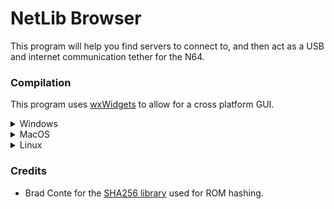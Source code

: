 # NetLib Browser

This program will help you find servers to connect to, and then act as a USB and internet communication tether for the N64. 

### Compilation

This program uses [wxWidgets](https://www.wxwidgets.org/) to allow for a cross platform GUI. 

<details><summary>Windows</summary>
<p>

To build, I use Visual Studio 2019, I specifically used the `v141_xp` toolset for WinXP compatibility, release builds, and built everthing in 32-bit. You are free to use a later VS/toolset/debug build/64-bit, just make sure you keep it consistent throughout these instructions or you will get linker errors.

Start by installing or building wxWidgets using this [guide](https://docs.wxwidgets.org/trunk/plat_msw_install.html). Since I use VS2019, I opened `build/msw/wx_vc16.sln`, changed /MD to /MT in the solution properties, changed the toolset to `v141_xp`, and then built a 32-bit release. Once it's done, check if the `WXWIN` environment variable is set, and if it isn't, make one to point to your wxWidgets folder.

After that, download [UNFLoader](https://github.com/buu342/N64-UNFLoader/), open `UNFLoader/FlashcartLib_Static.vcxproj`, and make sure it had the exact same configuration (32-bit release, /MT, and built with `v141_xp`). This should compile a `Flashcart.lib`, which you should now place inside the `Include` folder in the `Client App` folder.

If you have successfully installed wxWidgets and built the flashcart library, then simply open `NetLibBrowser.vcxproj` and compile (again, make sure you have the same configuration).

</p>
</details>

<details><summary>MacOS</summary>
<p>

Start by installing or building wxWidgets using this [guide](https://docs.wxwidgets.org/trunk/plat_gtk_install.html). During the configuration step, I used `../configure --with-opengl --disable-shared --disable-sys-libs`. If you are able to compile the sockets samples (located in `wxWidgets/samples/sockets`), then you have succeeded. 

After that, download [UNFLoader](https://github.com/buu342/N64-UNFLoader/), go to the `UNFLoader` folder, and compile the flashcart library with `make static`. This will produce a `flashcart.a`, which you should now place inside the `Include` folder in the `Client App` folder. You can compile a debug version of the library with `make static DEBUG=1`.

If you have successfully installed wxWidgets and built the flashcart library, then simply run `make` to compile. You can compile a debug version with `make DEBUG=1`.

</p>
</details>

<details><summary>Linux</summary>
<p>

Start by installing or building wxWidgets using this [guide](https://docs.wxwidgets.org/trunk/plat_gtk_install.html). During the configuration step, I used `../configure --with-opengl --disable-shared`. If you are able to compile the sockets samples (located in `wxWidgets/samples/sockets`), then you have succeeded. 

After that, download [UNFLoader](https://github.com/buu342/N64-UNFLoader/), go to the `UNFLoader` folder, and compile the flashcart library with `make static`. This will produce a `flashcart.a`, which you should now place inside the `Include` folder in the `Client App` folder. You can compile a debug version of the library with `make static DEBUG=1`.

If you have successfully installed wxWidgets and built the flashcart library, then simply run `make` to compile. You can compile a debug version with `make DEBUG=1`.

</p>
</details>

### Credits

* Brad Conte for the [SHA256 library](https://github.com/B-Con/crypto-algorithms/blob/master/sha256.c) used for ROM hashing.
